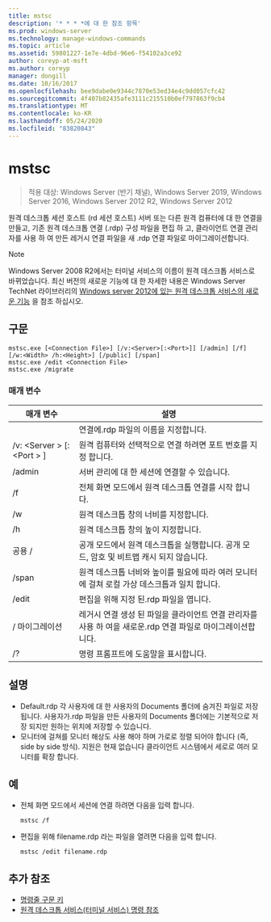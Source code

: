 ```yaml
---
title: mstsc
description: '* * * *에 대 한 참조 항목'
ms.prod: windows-server
ms.technology: manage-windows-commands
ms.topic: article
ms.assetid: 59801227-1e7e-4dbd-96e6-f54102a3ce92
author: coreyp-at-msft
ms.author: coreyp
manager: dongill
ms.date: 10/16/2017
ms.openlocfilehash: bee9dabe0e9344c7870e53ed34e4c9dd057cfc42
ms.sourcegitcommit: 4f407b82435afe3111c215510b0ef797863f9cb4
ms.translationtype: MT
ms.contentlocale: ko-KR
ms.lasthandoff: 05/24/2020
ms.locfileid: "83820843"
---
```

# <a name="mstsc"></a>mstsc

> 적용 대상: Windows Server (반기 채널), Windows Server 2019, Windows Server 2016, Windows Server 2012 R2, Windows Server 2012

원격 데스크톱 세션 호스트 (rd 세션 호스트) 서버 또는 다른 원격 컴퓨터에 대 한 연결을 만들고, 기존 원격 데스크톱 연결 (.rdp) 구성 파일을 편집 하 고, 클라이언트 연결 관리자를 사용 하 여 만든 레거시 연결 파일을 새 .rdp 연결 파일로 마이그레이션합니다.

> [!NOTE]
> Windows Server 2008 R2에서는 터미널 서비스의 이름이 원격 데스크톱 서비스로 바뀌었습니다. 최신 버전의 새로운 기능에 대 한 자세한 내용은 Windows Server TechNet 라이브러리의 [Windows server 2012에 있는 원격 데스크톱 서비스의 새로운 기능](https://technet.microsoft.com/library/hh831527) 을 참조 하십시오.

## <a name="syntax"></a>구문
```
mstsc.exe [<Connection File>] [/v:<Server>[:<Port>]] [/admin] [/f] [/w:<Width> /h:<Height>] [/public] [/span]
mstsc.exe /edit <Connection File>
mstsc.exe /migrate
```

### <a name="parameters"></a>매개 변수

|        매개 변수        |                                                         설명                                                         |
|-------------------------|-----------------------------------------------------------------------------------------------------------------------------|
|    <Connection File>    |                                   연결에.rdp 파일의 이름을 지정합니다.                                    |
|  /v: <Server \> [: <Port \> ] |                원격 컴퓨터와 선택적으로 연결 하려면 포트 번호를 지정 합니다.                 |
|         /admin          |                                   서버 관리에 대 한 세션에 연결할 수 있습니다.                                   |
|           /f            |                                    전체 화면 모드에서 원격 데스크톱 연결를 시작 합니다.                                    |
|       /w<Width>        |                                      원격 데스크톱 창의 너비를 지정합니다.                                      |
|       /h<Height>       |                                     원격 데스크톱 창의 높이 지정합니다.                                      |
|         공용 /         |                  공개 모드에서 원격 데스크톱을 실행합니다. 공개 모드, 암호 및 비트맵 캐시 되지 않습니다.                  |
|          /span          | 원격 데스크톱 너비와 높이를 필요에 따라 여러 모니터에 걸쳐 로컬 가상 데스크톱과 일치 합니다. |
| /edit<Connection File> |                                         편집을 위해 지정 된.rdp 파일을 엽니다.                                          |
|        / 마이그레이션         |       레거시 연결 생성 된 파일을 클라이언트 연결 관리자를 사용 하 여을 새로운.rdp 연결 파일로 마이그레이션합니다.       |
|           /?            |                                            명령 프롬프트에 도움말을 표시합니다.                                             |

## <a name="remarks"></a>설명
-   Default.rdp 각 사용자에 대 한 사용자의 Documents 폴더에 숨겨진 파일로 저장 됩니다. 사용자가.rdp 파일을 만든 사용자의 Documents 폴더에는 기본적으로 저장 되지만 원하는 위치에 저장할 수 있습니다.
-   모니터에 걸쳐를 모니터 해상도 사용 해야 하며 가로로 정렬 되어야 합니다 (즉, side by side 방식). 지원은 현재 없습니다 클라이언트 시스템에서 세로로 여러 모니터를 확장 합니다.

## <a name="examples"></a>예
-   전체 화면 모드에서 세션에 연결 하려면 다음을 입력 합니다.
    ```
    mstsc /f
    ```
-   편집을 위해 filename.rdp 라는 파일을 열려면 다음을 입력 합니다.
    ```
    mstsc /edit filename.rdp
    ```

## <a name="additional-references"></a>추가 참조
- [명령줄 구문 키](command-line-syntax-key.md)
-   [원격 데스크톱 서비스(터미널 서비스) 명령 참조](remote-desktop-services-terminal-services-command-reference.md)
